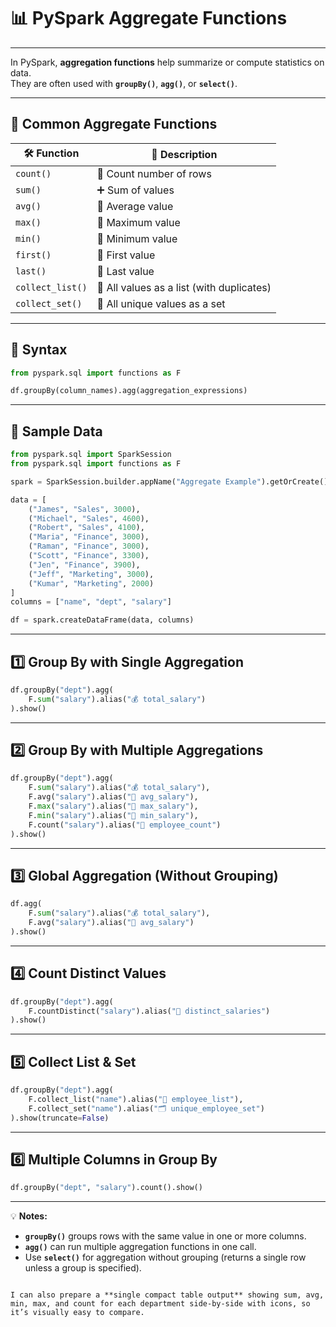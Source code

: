 # 📊 PySpark Aggregate Functions

---

In PySpark, **aggregation functions** help summarize or compute statistics on data.  
They are often used with **`groupBy()`**, **`agg()`**, or **`select()`**.

---

## 🔹 **Common Aggregate Functions**

| 🛠 Function | 📖 Description |
|-------------|---------------|
| `count()` | 🔢 Count number of rows |
| `sum()` | ➕ Sum of values |
| `avg()` | 📏 Average value |
| `max()` | 🔼 Maximum value |
| `min()` | 🔽 Minimum value |
| `first()` | 🎯 First value |
| `last()` | 🎯 Last value |
| `collect_list()` | 📝 All values as a list (with duplicates) |
| `collect_set()` | 📝 All unique values as a set |

---

## 📝 **Syntax**
```python
from pyspark.sql import functions as F

df.groupBy(column_names).agg(aggregation_expressions)
````

---

## 📂 **Sample Data**

```python
from pyspark.sql import SparkSession
from pyspark.sql import functions as F

spark = SparkSession.builder.appName("Aggregate Example").getOrCreate()

data = [
    ("James", "Sales", 3000),
    ("Michael", "Sales", 4600),
    ("Robert", "Sales", 4100),
    ("Maria", "Finance", 3000),
    ("Raman", "Finance", 3000),
    ("Scott", "Finance", 3300),
    ("Jen", "Finance", 3900),
    ("Jeff", "Marketing", 3000),
    ("Kumar", "Marketing", 2000)
]
columns = ["name", "dept", "salary"]

df = spark.createDataFrame(data, columns)
```

---

## 1️⃣ **Group By with Single Aggregation**

```python
df.groupBy("dept").agg(
    F.sum("salary").alias("💰 total_salary")
).show()
```

---

## 2️⃣ **Group By with Multiple Aggregations**

```python
df.groupBy("dept").agg(
    F.sum("salary").alias("💰 total_salary"),
    F.avg("salary").alias("📏 avg_salary"),
    F.max("salary").alias("🔼 max_salary"),
    F.min("salary").alias("🔽 min_salary"),
    F.count("salary").alias("👥 employee_count")
).show()
```

---

## 3️⃣ **Global Aggregation (Without Grouping)**

```python
df.agg(
    F.sum("salary").alias("💰 total_salary"),
    F.avg("salary").alias("📏 avg_salary")
).show()
```

---

## 4️⃣ **Count Distinct Values**

```python
df.groupBy("dept").agg(
    F.countDistinct("salary").alias("🔢 distinct_salaries")
).show()
```

---

## 5️⃣ **Collect List & Set**

```python
df.groupBy("dept").agg(
    F.collect_list("name").alias("📝 employee_list"),
    F.collect_set("name").alias("🗂 unique_employee_set")
).show(truncate=False)
```

---

## 6️⃣ **Multiple Columns in Group By**

```python
df.groupBy("dept", "salary").count().show()
```

---

💡 **Notes:**

* **`groupBy()`** groups rows with the same value in one or more columns.
* **`agg()`** can run multiple aggregation functions in one call.
* Use **`select()`** for aggregation without grouping (returns a single row unless a group is specified).

```

I can also prepare a **single compact table output** showing sum, avg, min, max, and count for each department side-by-side with icons, so it’s visually easy to compare.
```
